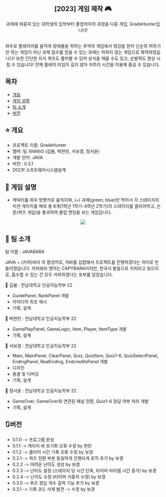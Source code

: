 <div align="center">
<h2>[2023] 게임 제작 🎮</h2>
과제에 파묻혀 있는 대학생의 입학부터 졸업까지의 과정을 다룬 게임, GradeHunter입니다!

  
<br> 좌우로 플레이어를 움직여 장애물을 피하는 추억의 게임에서 영감을 얻어 
단순히 피하기만 하는 게임이 아닌 과제 점수를 얻을 수 있는 과제는 
피하지 않는 게임으로 제작하였습니다! 또한 간단한 지식 퀴즈도 풀어볼 수 있어 상식을 채울 수도 있고,
순발력도 향상 시킬 수 있습니다! 전체 플레이 타임이 길지 않아 자투리 시간을 이용해 즐길 수 있습니다.
</div>

## 목차
  - [개요](#개요)
  - [게임 설명](#게임-설명)
  - [팀 소개](#팀-소개)
  - [버전](#버전)
  


## ⭐️ 개요
- 프로젝트 이름: GradeHunter
- 멤버: 팀 자바바라 (김봄, 박현민, 서보경, 정서윤)
- 개발 언어: JAVA
- 버전 : 0.3.1
- 2023f 소프트웨어시스템설계


## 💯 게임 설명
- 캐릭터를 좌우 방향키로 움직이며, (+) 과제(green, blue)만 먹어서 각 스테이지의 미션 게이지를 채워
  총 8개(1학년 1학기-4학년 2학기)의 스테이지를 클리어하고, 논문(퀴즈 게임)을 통과하여 졸업 엔딩을 보는 게임입니다.

<p align="center">
  <img src = "https://github.com/BK-Seren/GradeHunter/assets/106124616/ff4d71ca-afb7-4c38-8ecf-4b6915f012e2">
</p>


  ## 🐹 팀 소개
  팀 이름 : JAVABARA
  
  JAVA + (카피)바라 의 합성어로, 자바를 섭렵해서 프로젝트를 진행하겠다는 의미로 만들어졌습니다.
  카피바라 영어는 CAPYBARA이지만, 한국식 발음으로 카피라고 읽으므로, 흡수할 수 있는 건 모두
  카피하겠다는 포부를 담았습니다.

🧸 김봄 : 전남대학교 인공지능학부 22
  - GuidePanel, RankPanel 개발
  - 아이디어 최초 제시
  - 기획, 설계

🍅 박현민 : 전남대학교 인공지능학부 22
  - GamePlayPanel, GameLogic, Item, Player, ItemType 개발
  - 기획, 설계

🦒 서보경 : 전남대학교 인공지능학부 22
  - Main, MainPanel, ClearPanel, Quiz, QuizItem, Quiz1-6, QuizSelectPanel, EndingPanel, RealEnding, EndcreditsPanel 개발
  - 디자인
  - 총괄 및 디버깅
  - 기획, 설계

🍒 정서윤 : 전남대학교 인공지능학부 22
  - GameOver, GameOver와 연관된 패널 전환, Quiz1-6 정답 여부 처리 개발
  - 기획, 설계


  ## 🔃버전

- 0.1.0 -> 프로그램 완성
-  0.1.1 -> 게이지 바 초기화 오류 수정  by 현민
-  0.1.2 -> 클리어 시간 기록 오류 수정  by 보경
-  0.2.1 -> 퀴즈 전환 부분 동일하게 진행되게 로직 추가 by 보경
-  0.2.2 -> 어려운 난이도 생성 by 보경
-  0.2.3 -> 난이도 설정 (스테이지 당 시간 단축, 타이머 아이템 시간 증가) by 보경
-  0.2.4 -> 난이도 수정 (타이머 가중치 수정) by 보경
-  0.3.0 -> 퀴즈 정답 개수 출력 기능 추가 by 보경
-  0.3.1 -> 기록 코드 삭제 발견 -> 수정 by 보경

  
  
